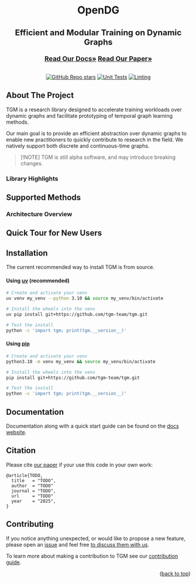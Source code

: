 <a id="readme-top"></a>

<div align="center">
<h1> OpenDG </h1>
<h3 style="font-size: 22px">Efficient and Modular Training on Dynamic Graphs</h3>
<a href="https://tgm.readthedocs.io/en/latest"/><strong style="font-size: 18px;">Read Our Docs»</strong></a>
<a href="https://github.com/tgm-team/tgm"/><strong style="font-size: 18px;">Read Our Paper»</strong></a>
<br/>
<br/>

[![GitHub Repo stars](https://img.shields.io/github/stars/tgm-team/tgm)](https://github.com/tgm-team/tgm/stargazers)
[![Unit Tests](https://github.com/tgm-team/tgm/actions/workflows/testing.yml/badge.svg)](https://github.com/tgm-team/tgm/actions/workflows/testing.yml)
[![Linting](https://github.com/tgm-team/tgm/actions/workflows/ruff.yml/badge.svg)](https://github.com/tgm-team/tgm/actions/workflows/ruff.yml)

</div>

## About The Project

TGM is a research library designed to accelerate training workloads over dynamic graphs and facilitate prototyping of temporal graph learning methods.

Our main goal is to provide an efficient abstraction over dynamic graphs to enable new practitioners to quickly contribute to research in the field. We natively support both discrete and continuous-time graphs.

> \[!NOTE\]
> TGM is still alpha software, and may introduce breaking changes.

### Library Highlights

## Supported Methods

### Architecture Overview

## Quick Tour for New Users

## Installation

The current recommended way to install TGM is from source.

#### Using [uv](https://docs.astral.sh/uv/) (recommended)

```sh
# Create and activate your venv
uv venv my_venv --python 3.10 && source my_venv/bin/activate

# Install the wheels into the venv
uv pip install git+https://github.com/tgm-team/tgm.git

# Test the install
python -c 'import tgm; print(tgm.__version__)'
```

#### Using [pip](https://pip.pypa.io/en/stable/installation/)

```sh
# Create and activate your venv
python3.10 -m venv my_venv && source my_venv/bin/activate

# Install the wheels into the venv
pip install git+https://github.com/tgm-team/tgm.git

# Test the install
python -c 'import tgm; print(tgm.__version__)'
```

## Documentation

Documentation along with a quick start guide can be found on the [docs website](https://tgm.readthedocs.io/).

## Citation

Please cite [our paper](https://github.com/tgm-team/tgm) if your use this code in your own work:

```
@article{TODO,
  title   = "TODO",
  author  = "TODO"
  journal = "TODO",
  url     = "TODO"
  year    = "2025",
}
```

## Contributing

If you notice anything unexpected, or would like to propose a new feature, please open an [issue](https://github.com/tgm-team/tgm/issues) and feel free [to discuss them with us](https://github.com/tgm-team/tgm/discussions).

To learn more about making a contribution to TGM see our [contribution guide](./.github/CONTRIBUTING.md).

<p align="right">(<a href="#readme-top">back to top</a>)</p>
